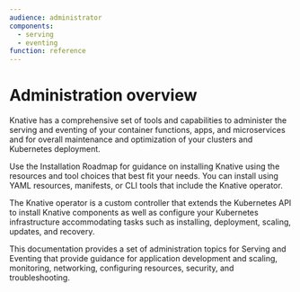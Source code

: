 ```yaml
---
audience: administrator
components:
  - serving
  - eventing
function: reference
---
```

# Administration overview

Knative has a comprehensive set of tools and capabilities to administer the serving and eventing of your container functions, apps, and microservices and for overall maintenance and optimization of your clusters and Kubernetes deployment.

Use the Installation Roadmap for guidance on installing Knative using the resources and tool choices that best fit your needs. You can install using YAML resources, manifests, or CLI tools that include the Knative operator.

The Knative operator is a custom controller that extends the Kubernetes API to install Knative components as well as configure your Kubernetes infrastructure accommodating tasks such as installing, deployment, scaling, updates, and recovery.

This documentation provides a set of administration topics for Serving and Eventing that provide guidance for application development and scaling, monitoring, networking, configuring resources, security, and troubleshooting.
